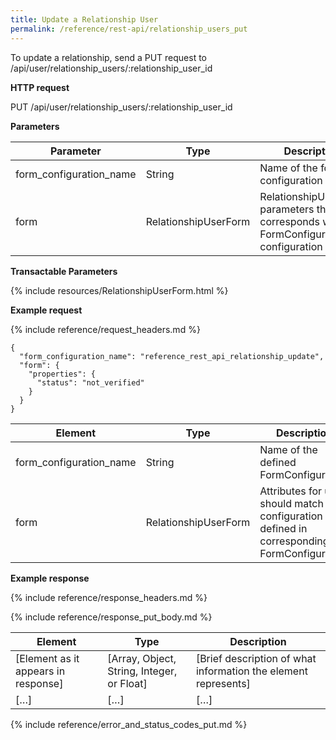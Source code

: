 ```yaml
---
title: Update a Relationship User
permalink: /reference/rest-api/relationship_users_put
---
```


To update a relationship, send a PUT request to /api/user/relationship_users/:relationship_user_id

**HTTP request**

PUT /api/user/relationship_users/:relationship_user_id

**Parameters**

| Parameter               | Type                 | Description                                                                           | Required | Notes |
| ----------------------- | -------------------- | ------------------------------------------------------------------------------------- | -------- | ----- |
| form_configuration_name | String               | Name of the form configuration                                                        | Required |       |
| form                    | RelationshipUserForm | RelationshipUserForm parameters that corresponds with FormConfiguration configuration | Required |       |

**Transactable Parameters**

{% include resources/RelationshipUserForm.html %}

**Example request**

{% include reference/request_headers.md %}

```
{
  "form_configuration_name": "reference_rest_api_relationship_update",
  "form": {
    "properties": {
      "status": "not_verified"
    }
  }
}
```

| Element                 | Type                 | Description                                                                                | Required? |
| ----------------------- | -------------------- | ------------------------------------------------------------------------------------------ | --------- |
| form_configuration_name | String               | Name of the defined FormConfiguration                                                      | Required  |
| form                    | RelationshipUserForm | Attributes for user, should match configuration defined in corresponding FormConfiguration | Required  |

**Example response**

{% include reference/response_headers.md %}

{% include reference/response_put_body.md %}

| Element                             | Type                                       | Description                                                    |
| ----------------------------------- | ------------------------------------------ | -------------------------------------------------------------- |
| [Element as it appears in response] | [Array, Object, String, Integer, or Float] | [Brief description of what information the element represents] |
| […]                                 | […]                                        | […]                                                            |

{% include reference/error_and_status_codes_put.md %}
